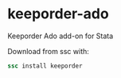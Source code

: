 keeporder-ado
=============

Keeporder Ado add-on for Stata

Download from ssc with:

```stata
ssc install keeporder
```
